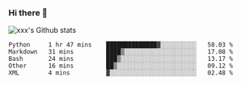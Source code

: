 ### Hi there 👋

<!--
**sdy623/sdy623** is a ✨ _special_ ✨ repository because its `README.md` (this file) appears on your GitHub profile.

Here are some ideas to get you started:

- 🔭 I’m currently working on ...
- 🌱 I’m currently learning ...
- 👯 I’m looking to collaborate on ...
- 🤔 I’m looking for help with ...
- 💬 Ask me about ...
- 📫 How to reach me: ...
- 😄 Pronouns: ...
- ⚡ Fun fact: ...
-->
![xxx's Github stats](https://github-readme-stats.vercel.app/api?username=sdy623&show_icons=true)

<!--START_SECTION:waka-->
```text
Python     1 hr 47 mins    ██████████████▓░░░░░░░░░░   58.03 % 
Markdown   31 mins         ████▒░░░░░░░░░░░░░░░░░░░░   17.08 % 
Bash       24 mins         ███▒░░░░░░░░░░░░░░░░░░░░░   13.17 % 
Other      16 mins         ██▒░░░░░░░░░░░░░░░░░░░░░░   09.12 % 
XML        4 mins          ▓░░░░░░░░░░░░░░░░░░░░░░░░   02.48 % 
```
<!--END_SECTION:waka-->

